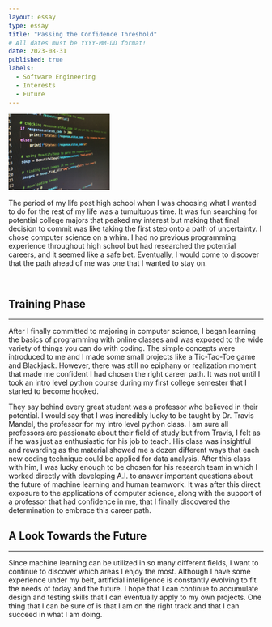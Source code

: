 ```yaml
---
layout: essay
type: essay
title: "Passing the Confidence Threshold"
# All dates must be YYYY-MM-DD format!
date: 2023-08-31
published: true
labels:
  - Software Engineering
  - Interests
  - Future
---
```


<img width="200px" class="rounded float-start pe-4" src="../img/softwareengineeringpic.jpg">

The period of my life post high school when I was choosing what I wanted to do for the rest of my life was a tumultuous time. It was fun searching for potential college majors that peaked my interest but making that final decision to commit was like taking the first step onto a path of uncertainty. I chose computer science on a whim. I had no previous programming experience throughout high school but had researched the potential careers, and it seemed like a safe bet. Eventually, I would come to discover that the path ahead of me was one that I wanted to stay on.

<br/>

## Training Phase
<hr >

After I finally committed to majoring in computer science, I began learning the basics of programming with online classes and was exposed to the wide variety of things you can do with coding. The simple concepts were introduced to me and I made some small projects like a Tic-Tac-Toe game and Blackjack. However, there was still no epiphany or realization moment that made me confident I had chosen the right career path. It was not until I took an intro level python course during my first college semester that I started to become hooked.

They say behind every great student was a professor who believed in their potential. I would say that I was incredibly lucky to be taught by Dr. Travis Mandel, the professor for my intro level python class. I am sure all professors are passionate about their field of study but from Travis, I felt as if he was just as enthusiastic for his job to teach. His class was insightful and rewarding as the material showed me a dozen different ways that each new coding technique could be applied for data analysis. After this class with him, I was lucky enough to be chosen for his research team in which I worked directly with developing A.I. to answer important questions about the future of machine learning and human teamwork. It was after this direct exposure to the applications of computer science, along with the support of a professor that had confidence in me, that I finally discovered the determination to embrace this career path.

## A Look Towards the Future
<hr >

Since machine learning can be utilized in so many different fields, I want to continue to discover which areas I enjoy the most. Although I have some experience under my belt, artificial intelligence is constantly evolving to fit the needs of today and the future. I hope that I can continue to accumulate design and testing skills that I can eventually apply to my own projects. One thing that I can be sure of is that I am on the right track and that I can succeed in what I am doing.
